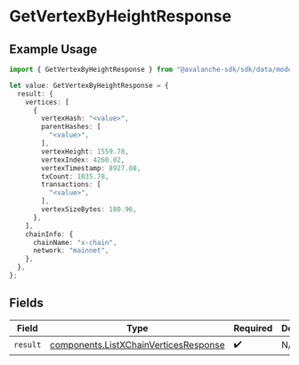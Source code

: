 # GetVertexByHeightResponse

## Example Usage

```typescript
import { GetVertexByHeightResponse } from "@avalanche-sdk/sdk/data/models/operations";

let value: GetVertexByHeightResponse = {
  result: {
    vertices: [
      {
        vertexHash: "<value>",
        parentHashes: [
          "<value>",
        ],
        vertexHeight: 1559.78,
        vertexIndex: 4260.02,
        vertexTimestamp: 8927.08,
        txCount: 1035.78,
        transactions: [
          "<value>",
        ],
        vertexSizeBytes: 180.96,
      },
    ],
    chainInfo: {
      chainName: "x-chain",
      network: "mainnet",
    },
  },
};
```

## Fields

| Field                                                                                          | Type                                                                                           | Required                                                                                       | Description                                                                                    |
| ---------------------------------------------------------------------------------------------- | ---------------------------------------------------------------------------------------------- | ---------------------------------------------------------------------------------------------- | ---------------------------------------------------------------------------------------------- |
| `result`                                                                                       | [components.ListXChainVerticesResponse](../../models/components/listxchainverticesresponse.md) | :heavy_check_mark:                                                                             | N/A                                                                                            |